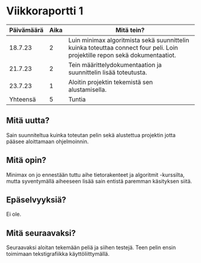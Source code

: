 # Viikkoraportti 1

| Päivämäärä |     Aika      |                                     Mitä tein?                                  |
|------------|---------------|---------------------------------------------------------------------------------|
|  18.7.23   |     2       | Luin minimax algoritmista sekä suunnittelin kuinka toteuttaa connect four peli. Loin projektille repon sekä dokumentaatiot. |
|  21.7.23   | 2            | Tein määrittelydokumentaation ja suunnittelin lisää toteutusta. |
|  23.7.23   | 1            |  Aloitin projektin tekemistä sen alustamisella. |
| Yhteensä   |  5           |                Tuntia                      |

## Mitä uutta?
Sain suunniteltua kuinka toteutan pelin sekä alustettua projektin jotta pääsee aloittamaan ohjelmoinnin. 

## Mitä opin?
Minimax on jo ennestään tuttu aihe tietorakenteet ja algoritmit -kurssilta, mutta syventymällä aiheeseen lisää sain entistä paremman käsityksen siitä.

## Epäselvyyksiä?
Ei ole.

## Mitä seuraavaksi?
Seuraavaksi aloitan tekemään peliä ja siihen testejä. Teen pelin ensin toimimaan tekstigrafiikka käyttöliittymällä.
